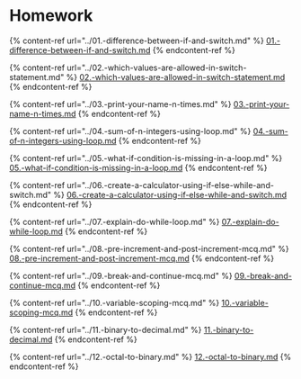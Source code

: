 # Homework

{% content-ref url="../01.-difference-between-if-and-switch.md" %}
[01.-difference-between-if-and-switch.md](../01.-difference-between-if-and-switch.md)
{% endcontent-ref %}

{% content-ref url="../02.-which-values-are-allowed-in-switch-statement.md" %}
[02.-which-values-are-allowed-in-switch-statement.md](../02.-which-values-are-allowed-in-switch-statement.md)
{% endcontent-ref %}

{% content-ref url="../03.-print-your-name-n-times.md" %}
[03.-print-your-name-n-times.md](../03.-print-your-name-n-times.md)
{% endcontent-ref %}

{% content-ref url="../04.-sum-of-n-integers-using-loop.md" %}
[04.-sum-of-n-integers-using-loop.md](../04.-sum-of-n-integers-using-loop.md)
{% endcontent-ref %}

{% content-ref url="../05.-what-if-condition-is-missing-in-a-loop.md" %}
[05.-what-if-condition-is-missing-in-a-loop.md](../05.-what-if-condition-is-missing-in-a-loop.md)
{% endcontent-ref %}

{% content-ref url="../06.-create-a-calculator-using-if-else-while-and-switch.md" %}
[06.-create-a-calculator-using-if-else-while-and-switch.md](../06.-create-a-calculator-using-if-else-while-and-switch.md)
{% endcontent-ref %}

{% content-ref url="../07.-explain-do-while-loop.md" %}
[07.-explain-do-while-loop.md](../07.-explain-do-while-loop.md)
{% endcontent-ref %}

{% content-ref url="../08.-pre-increment-and-post-increment-mcq.md" %}
[08.-pre-increment-and-post-increment-mcq.md](../08.-pre-increment-and-post-increment-mcq.md)
{% endcontent-ref %}

{% content-ref url="../09.-break-and-continue-mcq.md" %}
[09.-break-and-continue-mcq.md](../09.-break-and-continue-mcq.md)
{% endcontent-ref %}

{% content-ref url="../10.-variable-scoping-mcq.md" %}
[10.-variable-scoping-mcq.md](../10.-variable-scoping-mcq.md)
{% endcontent-ref %}

{% content-ref url="../11.-binary-to-decimal.md" %}
[11.-binary-to-decimal.md](../11.-binary-to-decimal.md)
{% endcontent-ref %}

{% content-ref url="../12.-octal-to-binary.md" %}
[12.-octal-to-binary.md](../12.-octal-to-binary.md)
{% endcontent-ref %}

